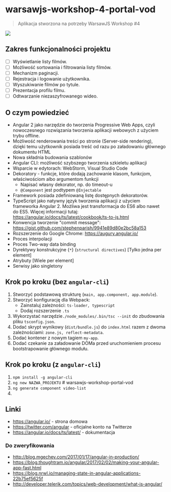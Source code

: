 # warsawjs-workshop-4-portal-vod

> Aplikacja stworzona na potrzeby WarsawJS Workshop #4

![](http://warsawjs.com/assets/images/logo/logo-transparent-240x240.png)

## Zakres funkcjonalności projektu

* [ ] Wyświetlanie listy filmów.
* [ ] Możliwość sortowania i filtrowania listy filmów.
* [ ] Mechanizm paginacji.
* [ ] Rejestracja i logowanie użytkownika.
* [ ] Wyszukiwanie filmów po tytule.
* [ ] Prezentacja profilu filmu.
* [ ] Odtwarzanie niezaszyfrowanego wideo.

## O czym powiedzieć

- Angular 2 jako narzędzie do tworzenia Progressive Web Apps, czyli 
    nowoczesnego rozwiązania tworzenia aplikacji webowych z użyciem trybu 
    offline.
- Możliwość renderowania treści po stronie (Server-side rendering), dzięki 
    temu użytkownik posiada treść od razu po załadowaniu głównego dokumentu HTML
- Nowa składnia budowania szablonów
- Angular CLI: możliwość szybszego tworzenia szkieletu aplikacji
- Wsparcie w edytorach: WebStorm, Visual Studio Code
- Dekoratory - funkcje, które dodają zachowanie klasom, funkcjom, 
    właściwościom albo argumentom funkcji
    - Napisać własny dekorator, np. do timeout-u
    - `@Component` jest podtypem `@Injectable`
- Framework posiada zdefiniowaną listę dostępnych dekoratorów.
- TypeScript jako natywny język tworzenia aplikacji z użyciem frameworka 
    Angular 2. Możliwa jest transformacja do ES6 albo nawet do ES5. Więcej 
    informacji tutaj: https://angular.io/docs/ts/latest/cookbook/ts-to-js.html
- Konwencja tworzenie "commit message":
    https://gist.github.com/stephenparish/9941e89d80e2bc58a153
- Rozszerzenie do Google Chrome: https://augury.angular.io/
- Proces interpolacji
- Proces Two-way data binding
- Dyrektywy konstrukcyjne {`*`} (`structural directives`) [Tylko jedna per element]
- Atrybuty [Wiele per element]
- Serwisy jako singletony

## Krok po kroku (bez `angular-cli`)

1. Stworzyć podstawową strukturę (`main, app.component, app.module`).
2. Stworzyć konfigurację dla Webpack:
    * Zainstaluj zależności: `ts-loader, typescript`
    * Dodaj rozszerzenie `.ts`
3. Wykorzystać narzędzie`./node_modules/.bin/tsc --init` do zbudowania
    pliku `tsconfig.json`.
4. Dodać skrypt wynikowy (`dist/bundle.js`) do `index.html` razem z dwoma 
    zależnościami: `zone.js, reflect-metadata`.
5. Dodać kontener z nowym tagiem `my-app`.
6. Dodać czekanie za załadowanie DOMa przed uruchomieniem procesu 
    bootstrapowanie głównego modułu.

## Krok po kroku (z `angular-cli`)

1. `npm install -g angular-cli`
2. `ng new NAZWA_PROJEKTU` # warsawjs-workshop-portal-vod
4. `ng generate component video-list`
5. 

## Linki

* https://angular.io/ - strona domowa
* https://twitter.com/angular - oficjalne konto na Twitterze
* https://angular.io/docs/ts/latest/ - dokumentacja

### Do zweryfikowania

* http://blog.mgechev.com/2017/01/17/angular-in-production/
* https://blog.thoughtram.io/angular/2017/02/02/making-your-angular-app-fast.html
* https://blog.nrwl.io/managing-state-in-angular-applications-22b75ef5625f
* http://developer.telerik.com/topics/web-development/what-is-angular/
